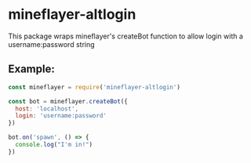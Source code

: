 # mineflayer-altlogin

This package wraps mineflayer's createBot function to allow login with a username:password string

## Example:

```js
const mineflayer = require('mineflayer-altlogin')

const bot = mineflayer.createBot({
  host: 'localhost',
  login: 'username:password'
})

bot.on('spawn', () => {
  console.log("I'm in!")
})
```